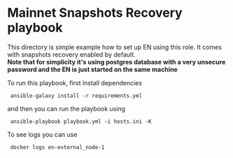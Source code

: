 # Mainnet Snapshots Recovery playbook

This directory is simple example how to set up EN using this role. It comes with snapshots recovery enabled by default.\
**Note that for simplicity it's using postgres database
with a very unsecure password and the EN is just started on the same machine**

To run this playbook, first install dependencies

```shell
 ansible-galaxy install -r requirements.yml
 ``` 

and then you can run the playbook using

```shell
 ansible-playbook playbook.yml -i hosts.ini -K
 ``` 

To see logs you can use

```shell
 docker logs en-external_node-1 
 ``` 
